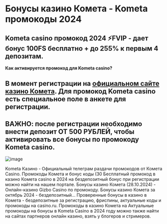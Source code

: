 # Бонусы казино Комета - Kometa промокоды 2024

## Kometa casino промокод 2024 ⚡️FVIP - дает бонус 100FS бесплатно + до 255% к первым 4 депозитам.

**Как активируется промокод для Kometa casino?**

## В момент регистрации на [официальном сайте казино Комета](https://linkcasino.ru/kometa_fvip). Для промокод Kometa casino есть специальное поле в анкете для регистрации. 

## ВАЖНО: после регистрации необходимо внести депозит ОТ 500 РУБЛЕЙ, чтобы активировать все бонусы по промокоду Kometa casino.

![image](https://github.com/user-attachments/assets/bac418ec-9e14-4366-bc19-fd89d7abdce9)


Kometa Казино - Официальный телеграм раздачи промокодов от Комета Casino. Промокоды Комета и бонус коды (30 Бесплатный промокод в казино Комета casino в 2024 на бездепозитный бонус при регистрации можно найти на нашем портале. Бонусы казино Комета (28.10.2024) - Онлайн-казино Gizbo Casino по промокоду.
Бонусы казино Комета за октябрь 2024 - бездепозитный... Проверенные бонусы в казино в Комета - бездепозитные за регистрацию, фриспины, актуальные коды и промокоды на casino.ru.
Промокоды в казино Комета на Актуальные промокоды на бонусы в Kometa Casino в 2024 году можно также найти на сайтах партнеров онлайн казино, взять у блогеров и стримеров.
